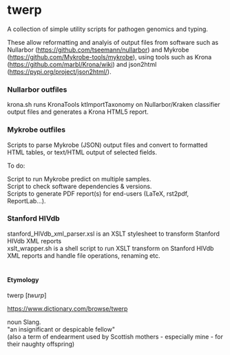 # twerp

A collection of simple utility scripts for pathogen genomics and typing. 

These allow reformatting and analyis of output files from software such as Nullarbor (https://github.com/tseemann/nullarbor) and Mykrobe (https://github.com/Mykrobe-tools/mykrobe), using tools such as Krona (https://github.com/marbl/Krona/wiki) and json2html (https://pypi.org/project/json2html/).

### Nullarbor outfiles

krona.sh runs KronaTools ktImportTaxonomy on Nullarbor/Kraken classifier output files and generates a Krona HTML5 report.

### Mykrobe outfiles

Scripts to parse Mykrobe (JSON) output files and convert to formatted HTML tables, or text/HTML output of selected fields.

To do:

Script to run Mykrobe predict on multiple samples.</br>
Script to check software dependencies & versions.</br>
Scripts to generate PDF report(s) for end-users (LaTeX, rst2pdf, ReportLab...).</br>

### Stanford HIVdb

stanford_HIVdb_xml_parser.xsl is an XSLT stylesheet to transform Stanford HIVdb XML reports </br>
xslt_wrapper.sh is a shell script to run XSLT transform on Stanford HIVdb XML reports and handle file operations, renaming etc. </br>

#

#### Etymology

twerp [<i>twurp</i>]

https://www.dictionary.com/browse/twerp

noun Slang.</br>
"an insignificant or despicable fellow"</br>
(also a term of endearment used by Scottish mothers - especially mine - for their naughty offspring)

#
